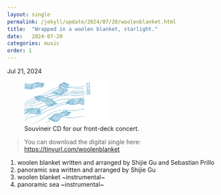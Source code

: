 ```yaml
---
layout: single
permalink: /jekyll/update/2024/07/20/woolenblanket.html
title:  "Wrapped in a woolen blanket, starlight."
date:   2024-07-20
categories: music
order: 1
---
```

Jul 21, 2024

<figure>
    <img src="../assets/images/singleCD.jpeg" width="200" height="100"
         alt="single">
    <figcaption>Souvineir CD for our front-deck concert.</figcaption>
</figure>

> You can download the digital single here: 
> https://tinyurl.com/woolenblanket

1. woolen blanket
    written and arranged by Shijie Gu and Sebastian Prillo
2. panoramic sea
    written and arranged by Shijie Gu
3. woolen blanket ~instrumental~
4. panoramic sea ~instrumental~




